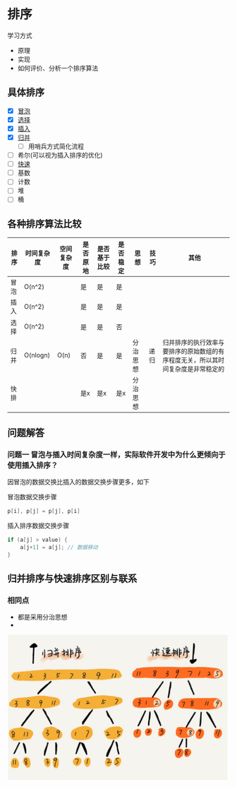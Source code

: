 # 排序

学习方式
- 原理
- 实现
- 如何评价、分析一个排序算法

## 具体排序
- [x] [冒泡](https://zh.wikipedia.org/wiki/%E5%86%92%E6%B3%A1%E6%8E%92%E5%BA%8F)
- [x] [选择](https://zh.wikipedia.org/wiki/%E9%80%89%E6%8B%A9%E6%8E%92%E5%BA%8F)
- [x] [插入](https://zh.wikipedia.org/zh-hans/%E6%8F%92%E5%85%A5%E6%8E%92%E5%BA%8F)
- [x] [归并](https://zh.wikipedia.org/wiki/%E5%BD%92%E5%B9%B6%E6%8E%92%E5%BA%8F)
  - [ ] 用哨兵方式简化流程
- [ ] 希尔(可以视为插入排序的优化)
- [ ] [快速](https://zh.wikipedia.org/wiki/%E5%BF%AB%E9%80%9F%E6%8E%92%E5%BA%8F)
- [ ] 基数
- [ ] 计数
- [ ] 堆
- [ ] 桶
## 各种排序算法比较

|排序|时间复杂度|空间复杂度|是否原地| 是否基于比较 | 是否稳定| 思想|技巧| 其他|
|----|---|---|----|---|---|---|---|---|
|冒泡|O(n^2)||是|是|是||||
|插入|O(n^2)||是|是|是||||
|选择|O(n^2)||是|是|否||||
|归并|O(nlogn)|O(n)|否|是|是|分治思想|递归|归并排序的执行效率与要排序的原始数组的有序程度无关，所以其时间复杂度是非常稳定的|
|快排|||是x|是x|是x|分治思想|||

## 问题解答

### 问题一 冒泡与插入时间复杂度一样，实际软件开发中为什么更倾向于使用插入排序？

因冒泡的数据交换比插入的数据交换步骤更多，如下

冒泡数据交换步骤

```go
p[i], p[j] = p[j], p[i]
```

插入排序数据交换步骤

```go
if (a[j] > value) { 
    a[j+1] = a[j]; // 数据移动
}
```

## 归并排序与快速排序区别与联系

### 相同点

- 都是采用分治思想
- 

![](./../pictures/quickSortCmpMergeSort.jpg)